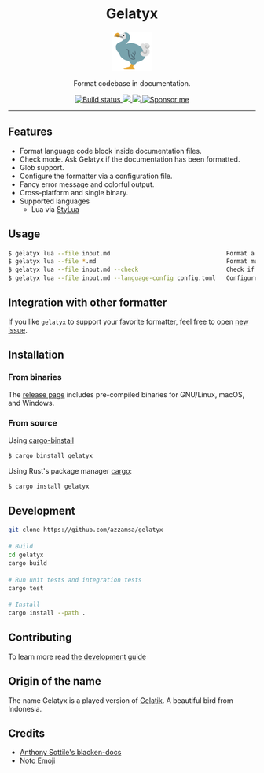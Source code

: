 <div align="center">
  <h1>Gelatyx</h1>

<img src='docs/bird.svg' width=80px />

Format codebase in documentation.

<a href="https://github.com/azzamsa/gelatyx/workflows/ci.yml">
    <img src="https://github.com/azzamsa/gelatyx/workflows/ci/badge.svg" alt="Build status" />
  </a>

<a href="https://crates.io/crates/gelatyx">
    <img src="https://img.shields.io/crates/v/gelatyx.svg">
  </a>

  <a href="https://docs.rs/gelatyx/">
    <img src="https://docs.rs/gelatyx/badge.svg">
  </a>

<a href="https://azzamsa.com/support/">
    <img alt="Sponsor me" src="https://img.shields.io/badge/Sponsor%20Me-%F0%9F%92%96-ff69b4">
  </a>

</div>

---

## Features

- Format language code block inside documentation files.
- Check mode. Ask Gelatyx if the documentation has been formatted.
- Glob support.
- Configure the formatter via a configuration file.
- Fancy error message and colorful output.
- Cross-platform and single binary.
- Supported languages
  - Lua via [StyLua](https://github.com/JohnnyMorganz/StyLua)

## Usage

```bash
$ gelatyx lua --file input.md                                 Format a file with lua formatter
$ gelatyx lua --file *.md                                     Format multiple files ...
$ gelatyx lua --file input.md --check                         Check if the docs has been formatted.
$ gelatyx lua --file input.md --language-config config.toml   Configure the formatter.
```

## Integration with other formatter

If you like `gelatyx` to support your favorite formatter, feel free to open [new issue](https://github.com/azzamsa/gelatyx/issues/new).

## Installation

### From binaries

The [release page](https://github.com/azzamsa/gelatyx/releases) includes
pre-compiled binaries for GNU/Linux, macOS, and Windows.

### From source

Using [cargo-binstall](https://github.com/cargo-bins/cargo-binstall)

```bash
$ cargo binstall gelatyx
```

Using Rust's package manager [cargo](https://github.com/rust-lang/cargo):

```bash
$ cargo install gelatyx
```

## Development

```bash
git clone https://github.com/azzamsa/gelatyx

# Build
cd gelatyx
cargo build

# Run unit tests and integration tests
cargo test

# Install
cargo install --path .
```

## Contributing

To learn more read [the development guide](docs/dev/README.md)

## Origin of the name

The name Gelatyx is a played version of [Gelatik](https://id.wikipedia.org/wiki/Gelatik). A beautiful bird from Indonesia.

## Credits

- [Anthony Sottile's blacken-docs](https://github.com/asottile/blacken-docs)
- [Noto Emoji](https://github.com/googlefonts/noto-emoji)
